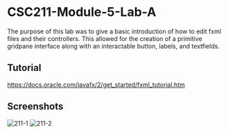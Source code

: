 # CSC211-Module-5-Lab-A
The purpose of this lab was to give a basic introduction of how to edit fxml files and their controllers. This allowed for the creation of a primitive gridpane interface along with an interactable button, labels, and textfields. 
## Tutorial
https://docs.oracle.com/javafx/2/get_started/fxml_tutorial.htm
## Screenshots
![211-1](https://user-images.githubusercontent.com/116303417/199796214-2de6e474-39ae-430f-8e4b-153f9f4c9ea5.png)
![211-2](https://user-images.githubusercontent.com/116303417/199796218-b66fe8b5-8550-4892-a87c-d51c8dfdda07.png)
